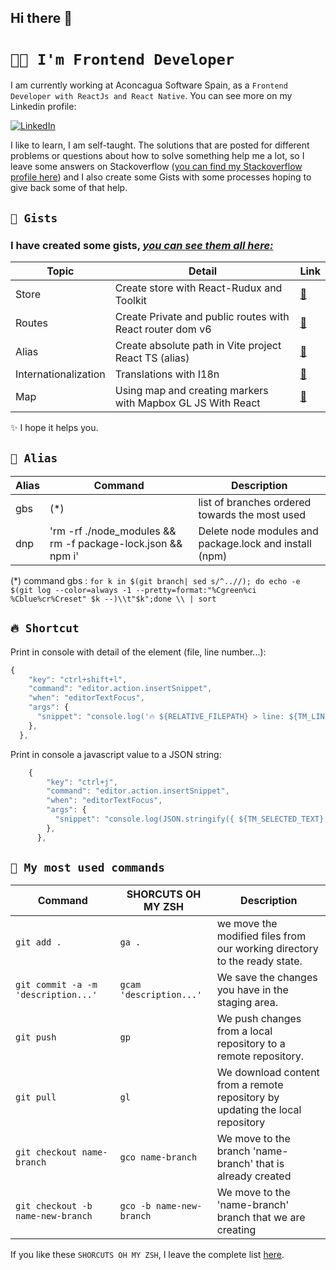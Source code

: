 ## Hi there 👋

# `👩‍💻 I'm Frontend Developer`

I am currently working at Aconcagua Software Spain, as a `Frontend Developer with ReactJs and React Native`. You can see more on my Linkedin profile:

<a href="https://www.linkedin.com/in/luciaaldanacastillo" target="_blank"><img alt="LinkedIn" src="https://img.shields.io/badge/linkedin-%230077B5.svg?&style=for-the-badge&logo=linkedin&logoColor=white" /></a>

I like to learn, I am self-taught. The solutions that are posted for different problems or questions about how to solve something help me a lot, so I leave some answers on Stackoverflow ([you can find my Stackoverflow profile here](https://stackoverflow.com/users/19827435/lucia-aldana)) and I also create some Gists with some processes hoping to give back some of that help.

## `🌟 Gists`

### I have created some gists, [_you can see them all here:_](https://gist.github.com/luciaaldana)

| Topic | Detail | Link |
|--|--|--|
| Store | Create store with React-Rudux and Toolkit | [🔗](https://gist.github.com/luciaaldana/d5445118263020994c33be1578144208)
| Routes | Create Private and public routes with React router dom v6 | [🔗](https://gist.github.com/luciaaldana/383b73e3546773dbb0a4ac762fff0660)
| Alias | Create absolute path in Vite project React TS (alias) | [🔗](https://gist.github.com/luciaaldana/7343c77b56e02a1ab7ed2903c01a843d)
| Internationalization | Translations with I18n | [🔗](https://gist.github.com/luciaaldana/540d60b401bea06672f03ea01db80aab)
| Map | Using map and creating markers with Mapbox GL JS With React | [🔗](https://gist.github.com/luciaaldana/9796f682a692963e4f68791d7240883d)

✨ I hope it helps you.

## `👾 Alias`

| Alias | Command                                                     | Description                                            |
| ----- | ----------------------------------------------------------- | ------------------------------------------------------ |
| gbs   | (\*)                                                        | list of branches ordered towards the most used         |
| dnp   | 'rm -rf ./node_modules && rm -f package-lock.json && npm i' | Delete node modules and package.lock and install (npm) |

(\*) command gbs : 
```for k in $(git branch| sed s/^..//); do echo -e $(git log --color=always -1 --pretty=format:"%Cgreen%ci %Cblue%cr%Creset" $k --)\\t"$k";done \\ | sort```

## `🔥 Shortcut`

Print in console with detail of the element (file, line number...):

```javascript
{
    "key": "ctrl+shift+l",
    "command": "editor.action.insertSnippet",
    "when": "editorTextFocus",
    "args": {
      "snippet": "console.log('🔥 ${RELATIVE_FILEPATH} > line: ${TM_LINE_NUMBER} > ${TM_SELECTED_TEXT}:$2', ${TM_SELECTED_TEXT}$1);"
    },
  },
```

Print in console a javascript value to a JSON string: 

```javascript
    {
        "key": "ctrl+j",
        "command": "editor.action.insertSnippet",
        "when": "editorTextFocus",
        "args": {
          "snippet": "console.log(JSON.stringify({ ${TM_SELECTED_TEXT} }, null, 2));"
        },
      },
```

## `🤖 My most used commands`

| Command | SHORCUTS OH MY ZSH | Description |
|--|--|--|
| `git add .` | `ga .` | we move the modified files from our working directory to the ready state.|
|`git commit -a -m 'description...'` | `gcam 'description...' `| We save the changes you have in the staging area. |
|`git push` | `gp`| We push changes from a local repository to a remote repository.|
|`git pull` | `gl`| We download content from a remote repository by updating the local repository |
|`git checkout name-branch` | `gco name-branch`| We move to the branch 'name-branch' that is already created |
|`git checkout -b name-new-branch` | `gco -b name-new-branch`| We move to the 'name-branch' branch that we are creating |

If you like these `SHORCUTS OH MY ZSH`, I leave the complete list [here](https://kapeli.com/cheat_sheets/Oh-My-Zsh_Git.docset/Contents/Resources/Documents/index).

